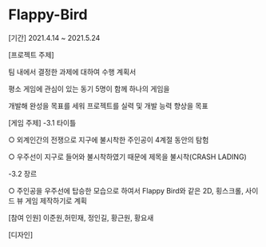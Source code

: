 # Flappy-Bird

[기간]
2021.4.14 ~ 2021.5.24

[프로젝트 주제]

팀 내에서 결정한 과제에 대하여 수행 계획서

평소 게임에 관심이 있는 동기 5명이 함께 하나의 게임을

개발해 완성을 목표를 세워 프로젝트를 실력 및 개발 능력 향상을 목표

[﻿게임 주제]
-3.1 타이틀

○ 외계인간의 전쟁으로 지구에 불시착한 주인공이 4계절 동안의 탐험

○ 우주선이 지구로 들어와 불시착하였기 때문에 제목을 불시착(CRASH LADING)

-3.2 장르

 ○ 주인공을 우주선에 탑승한 모습으로 하여서 Flappy Bird와 같은 2D, 횡스크롤, 사이드 뷰 게임 제작하기로 계획



[﻿참여 인원]
이준원,허민재﻿, 정인길, 황근원, 황요새

[﻿디자인]

